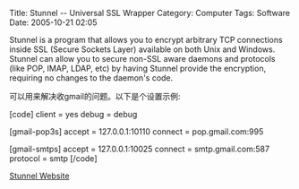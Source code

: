 Title: Stunnel -- Universal SSL Wrapper
Category: Computer
Tags: Software
Date: 2005-10-21 02:05



Stunnel is a program that allows you to encrypt arbitrary TCP connections inside SSL (Secure Sockets Layer) available on both Unix and Windows. Stunnel can allow you to secure non-SSL aware daemons and protocols (like POP, IMAP, LDAP, etc) by having Stunnel provide the encryption, requiring no changes to the daemon's code.

可以用来解决收gmail的问题。以下是个设置示例:

[code]
client = yes
debug = debug

[gmail-pop3s]
accept = 127.0.0.1:10110
connect = pop.gmail.com:995

[gmail-smtps]
accept = 127.0.0.1:10025
connect = smtp.gmail.com:587
protocol = smtp
[/code]

[Stunnel Website](www.stunnel.org)